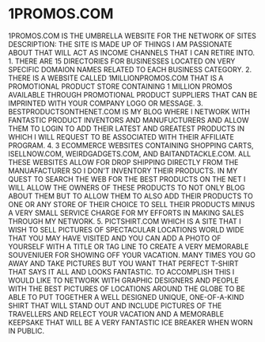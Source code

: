 # 1PROMOS.COM
1PROMOS.COM IS THE UMBRELLA WEBSITE FOR THE NETWORK OF SITES
DESCRIPTION: THE SITE IS MADE UP OF THINGS I AM PASSIONATE ABOUT THAT WILL ACT AS INCOME CHANNELS THAT I CAN RETIRE INTO. 1. THERE ARE 15 DIRECTORIES FOR BUSINESSES LOCATED ON VERY SPECIFIC DOMAION NAMES RELATED TO EACH BUSINESS CATEGORY. 2. THERE IS A WEBSITE CALLED 1MILLIONPROMOS.COM THAT IS A PROMOTIONAL PRODUCT STORE CONTAINING 1 MILLION PROMOS AVAILABLE THROUGH PROMOTIONAL PRODUCT SUPPLIERS THAT CAN BE IMPRINTED WITH YOUR COMPANY LOGO OR MESSAGE. 3. BESTPRODUCTSONTHENET.COM IS MY BLOG WHERE I NETWORK WITH FANTASTIC PRODUCT INVENTORS AND MANUFUCTURERS AND ALLOW THEM TO LOGIN TO ADD THEIR LATEST AND GREATEST PRODUCTS IN WHICH I WILL REQUEST TO BE ASSOCIATED WITH THEIR AFFILIATE PROGRAM. 4. 3 ECOMMERCE WEBSITES CONTAINING SHOPPING CARTS, ISELLNOW.COM, WEIRDGADGETS.COM, AND BAITANDTACKLE.COM. ALL THESE WEBSITES ALLOW FOR DROP SHIPPING DIRECTLY FROM THE MANUAFACTURER SO I DON'T INVENTORY THEIR PRODUCTS. IN MY QUEST TO SEARCH THE WEB FOR THE BEST PRODUCTS ON THE NET I WILL ALLOW THE OWNERS OF THESE PRODUCTS TO NOT ONLY BLOG ABOUT THEM BUT TO ALLOW THEM TO ALSO ADD  THEIR PRODUCTS TO ONE OR ANY STORE OF THEIR CHOICE TO SELL THEIR PRODUCTS MINUS A VERY SMALL SERVICE CHARGE FOR MY EFFORTS IN MAKING SALES THROUGH MY NETWORK. 5. PICTSHIRT.COM WHICH IS A SITE THAT I WISH TO SELL PICTURES OF SPECTACULAR LOCATIONS WORLD WIDE THAT YOU MAY HAVE VISITED AND YOU CAN ADD A PHOTO OF YOURSELF WITH A TITLE OR TAG LINE TO CREATE A VERY MEMORABLE SOUVENIUER FOR SHOWING OFF YOUR VACATION. MANY TIMES YOU GO AWAY AND TAKE PICTURES BUT YOU WANT THAT PERFECT T-SHIRT THAT SAYS IT ALL AND LOOKS FANTASTIC. TO ACCOMPLISH THIS I WOULD LIKE TO NETWORK WITH GRAPHIC DESIGNERS AND PEOPLE WITH THE BEST PICTURES OF LOCATIONS AROUND THE GLOBE TO BE ABLE TO PUT TOGETHER A WELL DESIGNED UNIQUE, ONE-OF-A-KIND SHIRT THAT WILL STAND OUT AND INCLUDE PICTURES OF THE TRAVELLERS AND RELECT YOUR VACATION AND A MEMORABLE KEEPSAKE THAT WILL BE A VERY FANTASTIC ICE BREAKER WHEN WORN IN PUBLIC.
